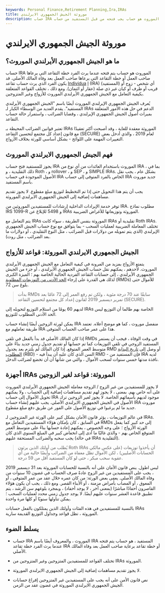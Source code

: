```yaml
---
keywords: Personal Finance,Retirement Planning,Ira,IRAs
title: موروثة الجيش الجمهوري الايرلندي
description: حساب IRA الموروث هو حساب يجب فتحه من قبل المستفيد من حساب IRA للشخص المتوفى. قواعد الضرائب معقدة للغاية.
---
```


# موروثة الجيش الجمهوري الايرلندي
## ما هو الجيش الجمهوري الأيرلندي الموروث؟

حساب IRA الموروث هو حساب يتم فتحه عندما يرث الفرد خطة التقاعد التي يرعاها صاحب العمل أو خطة التقاعد التي يرعاها صاحب العمل بعد وفاة المالك الأصلي. قد يكون الفرد الذي يرث حساب تقاعد [Individua](/ira) [l](/ira) (IRA) (المستفيد) أي شخص - زوج أو قريب أو طرف أو كيان غير ذي صلة (عقار أو ائتمان). ومع ذلك ، تختلف القواعد المتعلقة بكيفية التعامل مع الجيش الجمهوري الأيرلندي الموروث للأزواج وغير المتزوجين.

يُعرف الجيش الجمهوري الإيرلندي الموروث أيضًا باسم "الجيش الجمهوري الأيرلندي المستفيد". يقدم العديد من الوسطاء الكبار لـ IRAs الدعم في حل هذه الأمور المتعلقة بميراث أصول الجيش الجمهوري الإيرلندي ، وقضايا الضرائب ، واستمرار حالة حساب التقاعد.

تعتبر قوانين الضرائب المحيطة بـ IRAs الموروثة معقدة للغاية ، وقد أصبحت أكثر تعقيدًا مع قانون إعداد كل مجتمع لتحسين التقاعد (SECURE) لعام 2019 ، والذي أدخل بعض التغييرات المهمة على اللوائح - بشكل أساسي للورثة بخلاف الأزواج.

## فهم الجيش الجمهوري الايرلندي الموروث

يجوز للمستفيد فتح حساب IRA الموروث باستخدام العائدات من أي نوع من IRA ، بما في ذلك التقليدية ، و Roth ، و rollover ، و SEP ، و SIMPLE IRAs. بشكل عام ، يجب نقل الأصول الموجودة في حساب IRA الخاص بالفرد المتوفى إلى حساب IRA جديد موروث باسم المستفيد.

يجب أن يتم هذا التحويل حتى إذا تم التخطيط لتوزيع مبلغ مقطوع. لا يجوز تقديم مساهمات إضافية إلى الجيش الجمهوري الايرلندي الموروثة.

توفر خدمة الإيرادات الداخلية إرشادات للمستفيدين الموروثين من IRA. مطلوب نماذج IRS 1099-R و 5498 للإبلاغ عن IRAs الموروثة وتوزيعاتها للأغراض الضريبية.

يتم التعامل مع IRAs الموروثة بنفس الطريقة ، سواء كانت IRAs تقليدية أو Roth IRAs. تختلف المعاملة الضريبية لعمليات السحب - بما يتوافق مع نوع حساب الجيش الجمهوري الإيرلندي (الذي يتم تمويله من دولارات قبل الضرائب ، مثل النوع التقليدي ، أو دولارات ما بعد الضرائب ، مثل روث).

## الجيش الجمهوري الايرلندي الموروثة: قواعد للأزواج

يتمتع الأزواج بمزيد من المرونة في كيفية التعامل مع الجيش الجمهوري الأيرلندي الموروث. لأحدهم ، يمكنهم نقل حساب الجيش الجمهوري الأيرلندي ، أو جزء من الجيش الجمهوري الأيرلندي ، إلى حسابات التقاعد الفردية الحالية الخاصة بهم ؛ الميزة الكبرى لذلك هي القدرة على إرجاء [الحد الأدنى من التوزيعات المطلوبة](/requiredminimumdistribution) (RMDs) للأموال حتى بلوغ سن 72.

> بدأت RMDs سابقًا عند 70 درجة مئوية ، ولكن تم رفع العمر إلى 72 عامًا بعد تمرير ديسمبر 2019 لقانون إعداد كل مجتمع لتحسين التقاعد (SECURE).

>

لديهم 60 يومًا من استلام التوزيع لتحويله إلى IRAs الخاصة بهم طالما أن التوزيع ليس الحد الأدنى المطلوب للتوزيع.

يمكن لورثة الزوجين أيضًا إنشاء حساب IRA منفصل موروث ، كما هو موضح أعلاه. تعتمد طريقة تعاملهم مع IRA هذا على عمر صاحب الحساب المتوفى.

إذا كان المالك الأصلي قد بدأ بالفعل في تلقي RMDs في وقت الوفاة ، فيجب أن يستمر المستفيد الزوجي في تلقي التوزيعات كما تم حسابها أو تقديم جدول زمني جديد بناءً على متوسط العمر المتوقع. إذا كان المالك لم يلتزم بعد بجدول RMD أو وصل إلى [تاريخ البداية المطلوب](/requiredbeginningdate) (RBD) - السن الذي كان عليه أن يبدأ فيه RMD - فإن المستفيد من IRA لديه نافذة مدتها خمس سنوات لسحب الأموال ، والتي من شأنها أن أن تخضع لضرائب الدخل.

## أجهزة IRAs الموروثة: قواعد لغير الزوجين

لا يجوز للمستفيدين من غير الزوج / الزوجة معاملة الجيش الجمهوري الأيرلندي الموروث على أنه خاص بهم. بمعنى ، لا يجوز لهم تقديم مساهمات إضافية إلى الحساب ، ولا يمكنهم تحويل الأموال إلى حساب IRA موجود لديهم بأسمائهم الخاصة. لا يجوز لغير الزوجين ترك الأصول في الجيش الجمهوري الايرلندي الأصلي. يجب عليهم إنشاء حساب IRA موروث جديد ما لم يرغبوا في توزيع الأصول على الفور عن طريق دفع مبلغ مقطوع.

في عالم التوزيعات ، يؤثر قانون الأمان بشكل كبير على الورثة غير المتزوجين لـ IRAs. في السابق ، كان بإمكان هؤلاء المستفيدين التعامل مع RMDs إلى حد كبير كما يفعل الورثة الأزواج ؛ على وجه الخصوص ، يمكنهم إعادة حسابها بناءً على متوسط العمر المتوقع الخاص بهم - والذي غالبًا ما أدى إلى انخفاض كبير في المبلغ السنوي الذي كان يجب سحبه والضرائب المستحقة عليهم (في حالة IRAs التقليدية).

> يُطلب من أولئك الذين يرثون Roth IRAs أن يأخذوا توزيعات (على عكس مالكي الحسابات الأصليين) ، لكن الأموال تظل معفاة من الضرائب وأيضًا خالية من أي عقوبة سحب مبكر ، حتى لو كان المستفيد أقل من 59 درجة.

>

ليس اطول. ينص قانون الأمان على أنه بالنسبة للحسابات الموروثة بعد 31 ديسمبر 2019 ، يجب على المستفيدين من غير الزوج عادةً صرف الحساب في غضون 10 سنوات من وفاة المالك الأصلي. يعفى بعض الورثة: من كان عمره خلال عقد من عمر المتوفى ، أو المعوق ، أو المصاب بأمراض مزمنة ، أو الأبناء القصر. ومع ذلك ، يجب أن يكون هؤلاء القاصرون أحفادًا مباشرًا (بمعنى آخر ، لا يوجد أحفاد) ، وبمجرد بلوغهم سن الرشد ، يتم تطبيق قاعدة العشر سنوات عليهم أيضًا. لا يوجد جدول زمني محدد لعمليات السحب ؛ يمكن تناولها سنويًا أو كلها مرة واحدة.

بالنسبة للمستفيدين في هذه الفئات وأولئك الذين يمتلكون بالفعل حسابات IRAs الموروثة ، تظل قواعد وجداول التوزيع القديمة سارية.

## يسلط الضوء

- حساب IRA الموروث ، والمعروف أيضًا باسم IRA المستفيد ، هو حساب يتم فتحه عندما يرث الفرد خطة تقاعد IRA أو خطة تقاعد برعاية صاحب العمل بعد وفاة المالك الأصلي.

- تختلف القواعد للمستفيدين المتزوجين وغير المتزوجين من IRAs الموروثة.

- لا يجوز تقديم مساهمات إضافية إلى الجيش الجمهوري الايرلندي الموروثة.

- نص قانون الأمن على أنه يجب على المستفيدين غير المتزوجين إفراغ حسابات الجيش الجمهوري الايرلندي الموروثة في غضون عقد من الزمن.


